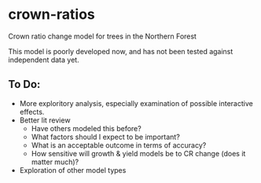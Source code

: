 # crown-ratios
Crown ratio change model for trees in the Northern Forest

This model is poorly developed now, and has not been tested against independent data yet.

## To Do:

* More exploritory analysis, especially examination of possible interactive effects.
* Better lit review
  * Have others modeled this before?
  * What factors should I expect to be important?
  * What is an acceptable outcome in terms of accuracy?
  * How sensitive will growth & yield models be to CR change (does it matter much)?
* Exploration of other model types
